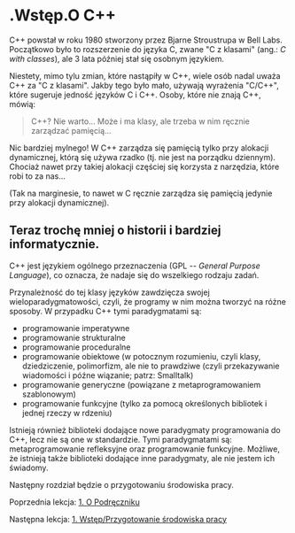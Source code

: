 # .Wstęp.O C++
C++ powstał w roku 1980 stworzony przez Bjarne Stroustrupa w Bell Labs. Początkowo było to rozszerzenie do języka C, zwane "C z klasami" (ang.: *C with classes*), ale 3 lata później stał się osobnym językiem.

Niestety, mimo tylu zmian, które nastąpiły w C++, wiele osób nadal uważa C++ za "C z klasami". Jakby tego było mało, używają wyrażenia "C/C++", które sugeruje jedność języków C i C++. Osoby, które nie znają C++, mówią:

> C++? Nie warto... Może i ma klasy, ale trzeba w nim ręcznie zarządzać pamięcią...

Nic bardziej mylnego! W C++ zarządza się pamięcią tylko przy alokacji dynamicznej, którą się używa rzadko (tj. nie jest na porządku dziennym). Chociaż nawet przy takiej alokacji częściej się korzysta z narzędzia, które robi to za nas...

(Tak na marginesie, to nawet w C ręcznie zarządza się pamięcią jedynie przy alokacji dynamicznej).
## Teraz trochę mniej o historii i bardziej informatycznie.
C++ jest językiem ogólnego przeznaczenia (GPL -- *General Purpose Language*), co oznacza, że nadaje się do wszelkiego rodzaju zadań.

Przynależność do tej klasy języków zawdzięcza swojej wieloparadygmatowości, czyli, że programy w nim można tworzyć na różne sposoby. W przypadku C++ tymi paradygmatami są:
- programowanie imperatywne
- programowanie strukturalne
- programowanie proceduralne
- programowanie obiektowe (w potocznym rozumieniu, czyli klasy, dziedziczenie, polimorfizm, ale nie to prawdziwe (czyli przekazywanie wiadomości i późne wiązanie; patrz: Smalltalk)
- programowanie generyczne (powiązane z metaprogramowaniem szablonowym)
- programowanie funkcyjne (tylko za pomocą określonych bibliotek i jednej rzeczy w rdzeniu)

Istnieją również biblioteki dodające nowe paradygmaty programowania do C++, lecz nie są one w standardzie. Tymi paradygmatami są: metaprogramowanie refleksyjne oraz programowanie funkcyjne. Możliwe, że istnieją także biblioteki dodające inne paradygmaty, ale nie jestem ich świadomy.

Następny rozdział będzie o przygotowaniu środowiska pracy.

Poprzednia lekcja: [1. O Podręczniku](https://github.com/ankiedos/Podrecznik-do-nauki-Nowoczesnego-Cpp/blob/main/MarkDown/1.%20O%20Podr%C4%99czniku.md)

Następna lekcja: [1. Wstęp/Przygotowanie środowiska pracy](https://github.com/ankiedos/Podrecznik-do-nauki-Nowoczesnego-Cpp/blob/main/MarkDown/Wst%C4%99p/1.%20Przygotowanie%20%C5%9Brodowiska%20pracy.md)
